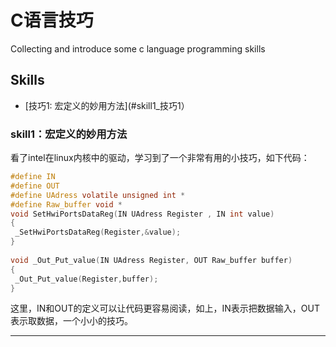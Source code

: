 # C语言技巧
Collecting and introduce some c language programming skills

## Skills
* [技巧1: 宏定义的妙用方法](#skill1_技巧1）

### skill1：宏定义的妙用方法

看了intel在linux内核中的驱动，学习到了一个非常有用的小技巧，如下代码：  

```C
#define IN
#define OUT
#define UAdress volatile unsigned int *
#define Raw_buffer void *
void SetHwiPortsDataReg(IN UAdress Register , IN int value)
{
 _SetHwiPortsDataReg(Register,&value);
}
  
void _Out_Put_value(IN UAdress Register, OUT Raw_buffer buffer)
{
 _Out_Put_value(Register,buffer);
}
```
这里，IN和OUT的定义可以让代码更容易阅读，如上，IN表示把数据输入，OUT表示取数据，一个小小的技巧。  

---
